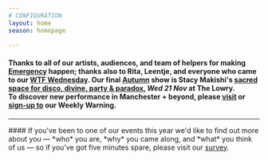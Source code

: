```yaml
---
# CONFIGURATION
layout: home
season: homepage

---
```

#### Thanks to all of our artists, audiences, and team of helpers for making [Emergency](/current/2018-emergency) happen; thanks also to Rita, Leentje, and everyone who came to our [WTF Wednesday](/current/2018-autumnwinter/instantdissidence). Our final [Autumn](/current/2018-autumnwinter) show is Stacy Makishi's [sacred space for disco, divine, party & paradox](/current/2018-autumnwinter/makishi), *Wed 21 Nov* at The Lowry.<br>To discover new performance in Manchester + beyond, please <a href="http://wordofwarning.posthaven.com" target="_blank">visit</a> or <a href="http://eepurl.com/i_Odb" target="_blank">sign-up to</a> our Weekly Warning.          
<hr>               
#### If you've been to one of our events this year we'd like to find out more about you — *who* you are, *why* you came along, and *what* you think of us — so if you've got five minutes spare, please visit our <a href="http://research.audiencesurveys.org/s.asp?k=152950990710" target="_blank">survey</a>.
